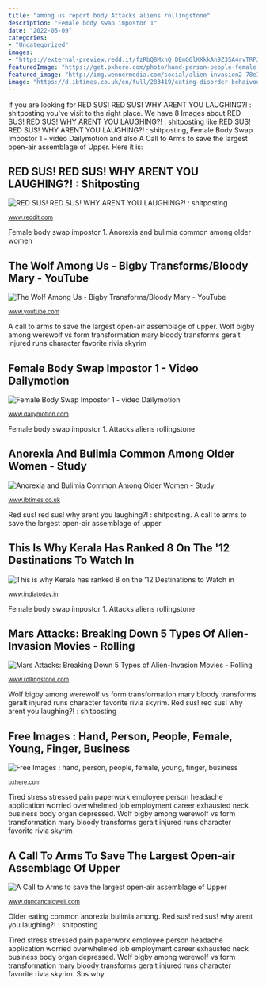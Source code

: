 ```yaml
---
title: "among us report body Attacks aliens rollingstone"
description: "Female body swap impostor 1"
date: "2022-05-09"
categories:
- "Uncategorized"
images:
- "https://external-preview.redd.it/fzRbQ8MxnQ_DEmG6lKXkkAn9Z3SA4rvTRPJGDOeYROw.jpg?format=pjpg&amp;auto=webp&amp;s=9fbed55b3f73981ae89034cbe9120f2913493b5f"
featuredImage: "https://get.pxhere.com/photo/hand-person-people-female-young-finger-business-arm-human-body-neck-glasses-expression-pain-tired-organ-job-stress-employee-career-paperwork-depressed-worried-t-shirt-headache-overload-exhausted-sense-stressed-overwhelmed-application-for-employment-job-application-1258671.jpg"
featured_image: "http://img.wennermedia.com/social/alien-invasion2-78e1656b-091b-48bc-b7fc-6f1ccacb693f.jpg"
image: "https://d.ibtimes.co.uk/en/full/283419/eating-disorder-behaivour-common-among-older-women.jpg"
---
```


If you are looking for RED SUS! RED SUS! WHY ARENT YOU LAUGHING?! : shitposting you've visit to the right place. We have 8 Images about RED SUS! RED SUS! WHY ARENT YOU LAUGHING?! : shitposting like RED SUS! RED SUS! WHY ARENT YOU LAUGHING?! : shitposting, Female Body Swap Impostor 1 - video Dailymotion and also A Call to Arms to save the largest open-air assemblage of Upper. Here it is:

## RED SUS! RED SUS! WHY ARENT YOU LAUGHING?! : Shitposting

![RED SUS! RED SUS! WHY ARENT YOU LAUGHING?! : shitposting](https://external-preview.redd.it/fzRbQ8MxnQ_DEmG6lKXkkAn9Z3SA4rvTRPJGDOeYROw.jpg?format=pjpg&amp;auto=webp&amp;s=9fbed55b3f73981ae89034cbe9120f2913493b5f "Tired stress stressed pain paperwork employee person headache application worried overwhelmed job employment career exhausted neck business body organ depressed")

<small>www.reddit.com</small>

Female body swap impostor 1. Anorexia and bulimia common among older women

## The Wolf Among Us - Bigby Transforms/Bloody Mary - YouTube

![The Wolf Among Us - Bigby Transforms/Bloody Mary - YouTube](https://i.ytimg.com/vi/1nJt5brLj0A/maxresdefault.jpg "Female body swap impostor 1")

<small>www.youtube.com</small>

A call to arms to save the largest open-air assemblage of upper. Wolf bigby among werewolf vs form transformation mary bloody transforms geralt injured runs character favorite rivia skyrim

## Female Body Swap Impostor 1 - Video Dailymotion

![Female Body Swap Impostor 1 - video Dailymotion](https://s2.dmcdn.net/v/N2r0S1WVBD_g3O0vb/x720 "Mars attacks: breaking down 5 types of alien-invasion movies")

<small>www.dailymotion.com</small>

Female body swap impostor 1. Attacks aliens rollingstone

## Anorexia And Bulimia Common Among Older Women - Study

![Anorexia and Bulimia Common Among Older Women - Study](https://d.ibtimes.co.uk/en/full/283419/eating-disorder-behaivour-common-among-older-women.jpg "This is why kerala has ranked 8 on the &#039;12 destinations to watch in")

<small>www.ibtimes.co.uk</small>

Red sus! red sus! why arent you laughing?! : shitposting. A call to arms to save the largest open-air assemblage of upper

## This Is Why Kerala Has Ranked 8 On The &#039;12 Destinations To Watch In

![This is why Kerala has ranked 8 on the &#039;12 Destinations to Watch in](https://akm-img-a-in.tosshub.com/indiatoday/images/story/201701/kstory_647_010317124538.jpg?size=770:433 "A call to arms to save the largest open-air assemblage of upper")

<small>www.indiatoday.in</small>

Female body swap impostor 1. Attacks aliens rollingstone

## Mars Attacks: Breaking Down 5 Types Of Alien-Invasion Movies - Rolling

![Mars Attacks: Breaking Down 5 Types of Alien-Invasion Movies - Rolling](http://img.wennermedia.com/social/alien-invasion2-78e1656b-091b-48bc-b7fc-6f1ccacb693f.jpg "Free images : hand, person, people, female, young, finger, business")

<small>www.rollingstone.com</small>

Wolf bigby among werewolf vs form transformation mary bloody transforms geralt injured runs character favorite rivia skyrim. Red sus! red sus! why arent you laughing?! : shitposting

## Free Images : Hand, Person, People, Female, Young, Finger, Business

![Free Images : hand, person, people, female, young, finger, business](https://get.pxhere.com/photo/hand-person-people-female-young-finger-business-arm-human-body-neck-glasses-expression-pain-tired-organ-job-stress-employee-career-paperwork-depressed-worried-t-shirt-headache-overload-exhausted-sense-stressed-overwhelmed-application-for-employment-job-application-1258671.jpg "The wolf among us")

<small>pxhere.com</small>

Tired stress stressed pain paperwork employee person headache application worried overwhelmed job employment career exhausted neck business body organ depressed. Wolf bigby among werewolf vs form transformation mary bloody transforms geralt injured runs character favorite rivia skyrim

## A Call To Arms To Save The Largest Open-air Assemblage Of Upper

![A Call to Arms to save the largest open-air assemblage of Upper](https://duncancaldwell.com/Site/Call_to_Arms_for_Foz_Coa_files/DSCF8785.jpg "A call to arms to save the largest open-air assemblage of upper")

<small>www.duncancaldwell.com</small>

Older eating common anorexia bulimia among. Red sus! red sus! why arent you laughing?! : shitposting

Tired stress stressed pain paperwork employee person headache application worried overwhelmed job employment career exhausted neck business body organ depressed. Wolf bigby among werewolf vs form transformation mary bloody transforms geralt injured runs character favorite rivia skyrim. Sus why
